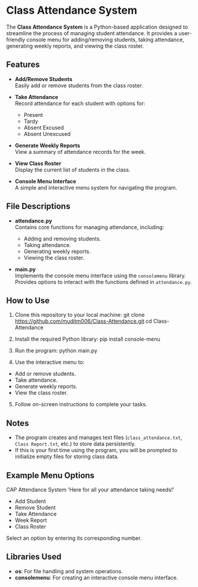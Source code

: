 # Class Attendance System

The **Class Attendance System** is a Python-based application designed to streamline the process of managing student attendance. It provides a user-friendly console menu for adding/removing students, taking attendance, generating weekly reports, and viewing the class roster.

## Features

- **Add/Remove Students**  
  Easily add or remove students from the class roster.

- **Take Attendance**  
  Record attendance for each student with options for:
  - Present
  - Tardy
  - Absent Excused
  - Absent Unexcused

- **Generate Weekly Reports**  
  View a summary of attendance records for the week.

- **View Class Roster**  
  Display the current list of students in the class.

- **Console Menu Interface**  
  A simple and interactive menu system for navigating the program.

## File Descriptions

- **attendance.py**  
  Contains core functions for managing attendance, including:
  - Adding and removing students.
  - Taking attendance.
  - Generating weekly reports.
  - Viewing the class roster.

- **main.py**  
  Implements the console menu interface using the `consolemenu` library. Provides options to interact with the functions defined in `attendance.py`.

## How to Use

1. Clone this repository to your local machine:
git clone https://github.com/muditm006/Class-Attendance.git
cd Class-Attendance
2. Install the required Python library:
pip install console-menu
3. Run the program:
python main.py

4. Use the interactive menu to:
- Add or remove students.
- Take attendance.
- Generate weekly reports.
- View the class roster.

5. Follow on-screen instructions to complete your tasks.

## Notes

- The program creates and manages text files (`class_attendance.txt`, `Class Report.txt`, etc.) to store data persistently.
- If this is your first time using the program, you will be prompted to initialize empty files for storing class data.

## Example Menu Options

CAP Attendance System
'Here for all your attendance taking needs!'
- Add Student
- Remove Student
- Take Attendance
- Week Report
- Class Roster

Select an option by entering its corresponding number.

## Libraries Used

- **os**: For file handling and system operations.
- **consolemenu**: For creating an interactive console menu interface.

